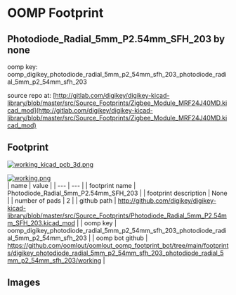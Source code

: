 # OOMP Footprint  
## Photodiode_Radial_5mm_P2.54mm_SFH_203  by none  
  
oomp key: oomp_digikey_photodiode_radial_5mm_p2_54mm_sfh_203_photodiode_radial_5mm_p2_54mm_sfh_203  
  
source repo at: [http://gitlab.com/digikey/digikey-kicad-library/blob/master/src/Source_Footprints/Zigbee_Module_MRF24J40MD.kicad_mod](http://gitlab.com/digikey/digikey-kicad-library/blob/master/src/Source_Footprints/Zigbee_Module_MRF24J40MD.kicad_mod)  
## Footprint  
  
[![working_kicad_pcb_3d.png](working_kicad_pcb_3d_600.png)](working_kicad_pcb_3d.png)  
  
[![working.png](working_600.png)](working.png)  
| name | value | 
| --- | --- | 
| footprint name | Photodiode_Radial_5mm_P2.54mm_SFH_203 | 
| footprint description | None | 
| number of pads | 2 | 
| github path | http://github.com/digikey/digikey-kicad-library/blob/master/src/Source_Footprints/Photodiode_Radial_5mm_P2.54mm_SFH_203.kicad_mod | 
| oomp key | oomp_digikey_photodiode_radial_5mm_p2_54mm_sfh_203_photodiode_radial_5mm_p2_54mm_sfh_203 | 
| oomp bot github | https://github.com/oomlout/oomlout_oomp_footprint_bot/tree/main/footprints/digikey_photodiode_radial_5mm_p2_54mm_sfh_203_photodiode_radial_5mm_p2_54mm_sfh_203/working | 
## Images  
